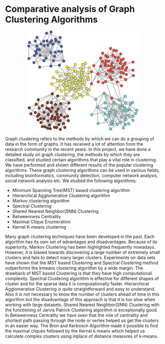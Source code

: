 # Comparative analysis of Graph Clustering Algorithms

<p align="center">
  <img width="360" src="img.png">
</p>


Graph clustering refers to the methods by which we can do a grouping of data in the form of graphs. It has received a lot of attention from the research community in the recent years. In this project, we have done a detailed study on graph clustering, the methods by which they are classified, and studied certain algorithms that play a vital role in clustering. We have performed and shown different results of the popular clustering algorithms. These graph clustering algorithms can be used in various fields, including bioinformatics, community detection, computer network analysis, social network analysis etc. We studied the following algorithms:
- Minimum Spanning Tree(MST) based clustering algorithm
- Hierarchical Agglomerative Clustering algorithm
- Markov clustering algorithm
- Spectral Clustering
- Shared Nearest Neighbor(SNN) Clustering
- Betweenness Centrality
- Maximal Clique Enumeration 
- Kernel K-means clustering 

Many graph clustering techniques have been developed in the past. Each algorithm has its own set of advantages and disadvantages. Because of its superiority, Markov Clustering has been highlighted frequently nowadays. However, it is biased towards discovering a large number of extremely small clusters and fails to detect many larger clusters. Experiments on data sets have shown that the MST based Clustering and Spectral Clustering method outperforms the kmeans clustering algorithm by a wide margin. The drawback of MST based Clustering is that they have high computational complexity. Spectral Clustering algorithm is effective for different shapes of cluster and for the sparse data it is computationally faster. Hierarchical Agglomerative Clustering is quite straightforward and easy to understand. Also it is not necessary to know the number of clusters ahead of time in this algorithm but the disadvantage of this approach is that it is too slow when working with large datasets. Shared Nearest Neighbor(SNN) Clustering with the functioning of Jarvis Patrick Clustering algorithm is exceptionally good. In Betweenness Centrality we have seen that the role of centrality and shortest path passing through the node or vertex helped us get the clusters in an easier way. The Bron and Kerbosch Algorithm made it possible to find the maximal cliques followed by the Kernel k means which helped us calculate complex clusters using inplace of distance measures of k-means.
